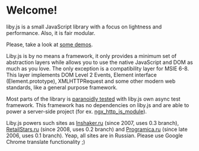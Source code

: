 Welcome!
=======

liby.js is a small JavaScript library with a focus on lightness and performance. Also, it is fair modular.

Please, take a look at [some demos](http://kung-fu-tzu.ru/liby/tests/demo/demos-list.html).

Liby.js is by no means a framework, it only provides a minimum set of abstraction layers while allows you to use the native JavaScript and DOM as much as you love. The only exception is a compatibility layer for MSIE 6-8. This layer implements DOM Level 2 Events, Element interface (Element.prototype), XMLHTTPRequest and some other modern web standards, like a general purpose framework.

Most parts of the library is [paranoidly tested](http://kung-fu-tzu.ru/liby/tests/tests-list.html) with liby.js own async test framework. This framework has no dependencies on liby.js and are able to power a server-side project (for ex. [ngx_http_js_module](http://github.com/kung-fu-tzu/ngx_http_js_module/tree/master/js/tests/)).

Liby.js powers such sites as [Inshaker.ru](http://www.inshaker.ru/) (since 2007, uses 0.3 branch), [RetailStars.ru](http://www.retailstars.ru/moscow/) (since 2008, uses 0.2 branch) and [Programica.ru](http://www.programica.ru/baloons) (since late 2006, uses 0.1 branch). Yeap, all sites are in Russian. Please use Google Chrome translate functionality ;)

